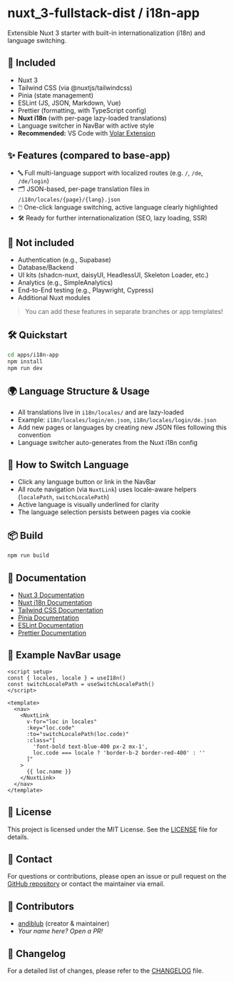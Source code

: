 # nuxt\_3-fullstack-dist / i18n-app

Extensible Nuxt 3 starter with built-in internationalization (i18n) and language switching.

## 🚀 Included

* Nuxt 3
* Tailwind CSS (via @nuxtjs/tailwindcss)
* Pinia (state management)
* ESLint (JS, JSON, Markdown, Vue)
* Prettier (formatting, with TypeScript config)
* **Nuxt i18n** (with per-page lazy-loaded translations)
* Language switcher in NavBar with active style
* **Recommended:** VS Code with [Volar Extension](https://marketplace.visualstudio.com/items?itemName=Vue.volar)

## ✨ Features (compared to base-app)

* 🔤 Full multi-language support with localized routes (e.g. `/`, `/de`, `/de/login`)
* 🗂️ JSON-based, per-page translation files in `/i18n/locales/{page}/{lang}.json`
* 🖱️ One-click language switching, active language clearly highlighted
* 🛠️ Ready for further internationalization (SEO, lazy loading, SSR)

## 🚫 **Not included**

* Authentication (e.g., Supabase)
* Database/Backend
* UI kits (shadcn-nuxt, daisyUI, HeadlessUI, Skeleton Loader, etc.)
* Analytics (e.g., SimpleAnalytics)
* End-to-End testing (e.g., Playwright, Cypress)
* Additional Nuxt modules

> You can add these features in separate branches or app templates!

## 🛠️ Quickstart

```bash
cd apps/i18n-app
npm install
npm run dev
```

## 🌍 Language Structure & Usage

* All translations live in `i18n/locales/` and are lazy-loaded
* Example: `i18n/locales/login/en.json`, `i18n/locales/login/de.json`
* Add new pages or languages by creating new JSON files following this convention
* Language switcher auto-generates from the Nuxt i18n config

## 🏁 How to Switch Language

* Click any language button or link in the NavBar
* All route navigation (via `NuxtLink`) uses locale-aware helpers (`localePath`, `switchLocalePath`)
* Active language is visually underlined for clarity
* The language selection persists between pages via cookie

## 📦 Build

```bash
npm run build
```

## 📖 Documentation

* [Nuxt 3 Documentation](https://nuxt.com/docs/get-started/introduction)
* [Nuxt i18n Documentation](https://i18n.nuxtjs.org/)
* [Tailwind CSS Documentation](https://tailwindcss.com/docs)
* [Pinia Documentation](https://pinia.vuejs.org/)
* [ESLint Documentation](https://eslint.org/docs/latest/)
* [Prettier Documentation](https://prettier.io/docs/en/index.html)

## 📝 Example NavBar usage

```vue
<script setup>
const { locales, locale } = useI18n()
const switchLocalePath = useSwitchLocalePath()
</script>

<template>
  <nav>
    <NuxtLink
      v-for="loc in locales"
      :key="loc.code"
      :to="switchLocalePath(loc.code)"
      :class="[
        'font-bold text-blue-400 px-2 mx-1',
        loc.code === locale ? 'border-b-2 border-red-400' : ''
      ]"
    >
      {{ loc.name }}
    </NuxtLink>
  </nav>
</template>
```

## 📄 License

This project is licensed under the MIT License. See the [LICENSE](../../LICENSE) file for details.

## 📧 Contact

For questions or contributions, please open an issue or pull request on the [GitHub repository](https://github.com/andiblup/nuxt_3-fullstack-dist) or contact the maintainer via email.

## 👥 Contributors

* [andiblub](https://github.com/andiblup) (creator & maintainer)
* *Your name here? Open a PR!*

## 📜 Changelog

For a detailed list of changes, please refer to the [CHANGELOG](../../CHANGELOG.md) file.
